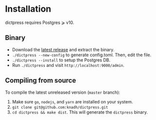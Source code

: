 # Installation

dictpress requires Postgres ⩾ v10.

## Binary
- Download the [latest release](https://github.com/knadh/dictpress/releases) and extract the binary.
- `./dictpress --new-config` to generate config.toml. Then, edit the file.
- `./dictpress --install` to setup the Postgres DB.
- Run `./dictpress` and visit `http://localhost:9000/admin`.


## Compiling from source

To compile the latest unreleased version (`master` branch):

1. Make sure `go`, `nodejs`, and `yarn` are installed on your system.
2. `git clone git@github.com:knadh/dictpress.git`
3. `cd dictpress && make dist`. This will generate the `dictpress` binary.
